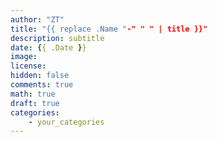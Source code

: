 ```yaml
---
author: "ZT"
title: "{{ replace .Name "-" " " | title }}"
description: subtitle
date: {{ .Date }}
image: 
license: 
hidden: false
comments: true
math: true
draft: true
categories:
    - your_categories
---
```


